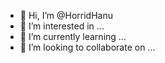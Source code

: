 - 👋 Hi, I’m @HorridHanu
- 👀 I’m interested in ...
- 🌱 I’m currently learning ...
- 💞️ I’m looking to collaborate on ...


<!---
HorridHanu/HorridHanu is a ✨ special ✨ repository because its `README.md` (this file) appears on your GitHub profile.
You can click the Preview link to take a look at your changes.
--->
